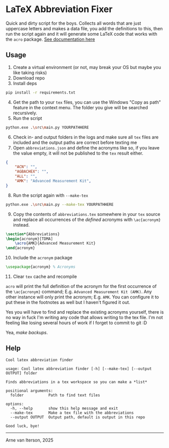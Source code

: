 # LaTeX Abbreviation Fixer
Quick and dirty script for the boys. Collects all words that are just uppercase letters and makes a data file, you add the definitions to this, then run the script again and it will generate some LaTeX code that works with the `acro` package. [See documentation here](https://nl.mirrors.cicku.me/ctan/macros/latex/contrib/acronym/acronym.pdf)

## Usage
1. Create a virtual environment (or not, may break your OS but maybe you like taking risks)
2. Download repo
3. Install deps
```bash
pip install -r requirements.txt
```
4. Get the path to your `tex` files, you can use the Windows "Copy as path" feature in the context menu. The folder you give will be searched recursively. 
5. Run the script
```bash
python.exe .\src\main.py YOURPATHHERE
```
6. Check in- and output folders in the logs and make sure all `tex` files are included and the output paths are correct before texting me
7. Open `abbreviations.json` and define the acronyms like so, if you leave the value empty, it will not be published to the `tex` result either. 
```json
{
    "ACN": "",
    "AGBACHEX": "",
    "ALL": "",
    "AMK": "Advanced Measurement Kit",
}
```
8. Run the script again with `--make-tex`
```bash
python.exe .\src\main.py --make-tex YOURPATHHERE
```
9. Copy the contents of `abbreviations.tex` somewhere in your `tex` source and replace all occurrences of the *defined* acronyms with `\ac{acronym}` instead.
```tex
\section*{Abbreviations}
\begin{acronym}[TDMA]
	\acro{AMK}{Advanced Measurement Kit}
\end{acronym}
```
10. Include the `acronym` package
```tex
\usepackage{acronym} % Acronyms
```
11. Clear `tex` cache and recompile

`acro` will print the full definition of the acronym for the first occurrence of the `\ac{acronym}` command; E.g. `Advanced Measurement Kit (AMK)`. Any other instance will only print the acronym; E.g. `AMK`. You can configure it to put these in the footnotes as well but I haven't figured it out.

Yes you will have to find and replace the existing acronyms yourself, there is no way in fuck I'm writing any code that allows writing to the tex file. I'm not feeling like losing several hours of work if I forget to commit to git :D

Yea, *make backups*. 

## Help 
```
Cool latex abbreviation finder

usage: Cool latex abbreviation finder [-h] [--make-tex] [--output OUTPUT] folder

Finds abbreviations in a tex workspace so you can make a *list*

positional arguments:
  folder           Path to find text files

options:
  -h, --help       show this help message and exit
  --make-tex       Make a tex file with the abbreviations
  --output OUTPUT  Output path, default is output in this repo

Good luck, bye!
```

---

Arne van Iterson, 2025